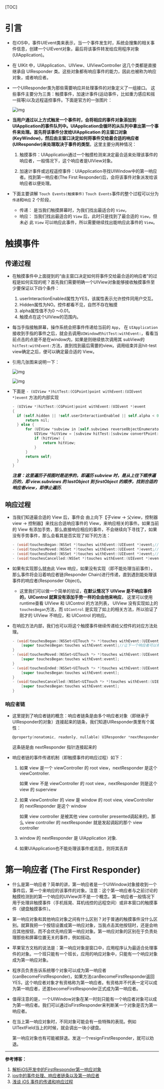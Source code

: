 [TOC]
# 引言

- 在iOS中，事件UIEvent类来表示，当一个事件发生时，系统会搜集的相关事件信息，创建一个UIEvent对象，最后将该事件转发给应用程序对象(UIApplication)。

- 在 UIKit 中，UIApplication、UIView、UIViewController 这几个类都是直接继承自 UIResponder 类。这些对象都有响应事件的能力，因此也被称为响应对象，或者响应者。

- 一个UIResponder类为那些需要响应并处理事件的对象定义了一组接口。
  这些事件主要分为三类：触摸事件，加速计事件(运动事件，比如重力感应和摇一摇等)以及远程遥控事件。下面是官方的一张图片：

  ![img](https://images2015.cnblogs.com/blog/277577/201509/277577-20150925160114115-1117691710.png)

- **当用户通过以上方式触发一个事件时，会将相应的事件对象添加到UIApplication的事件队列中。UIApplication会循环的从队列中拿出第一个事件来处理。首先将该事件分发给UIApplication 的主窗口对象(KeyWindow)，然后由主窗口决定如何将事件交给最合适的响应者(UIResponder)来处理取决于事件的类型**。这里主要分两种情况：

  1. 触摸事件：UIApplication通过一个触摸检测来决定最合适来处理该事件的响应者，一般情况下，这个响应者是UIView对象。

  2. 加速计事件或远程遥控事件：UIApplication寻找UIWindow中的第一响应者。找到第一响应者(The First Responder)后，会将该事件对象派发给该响应者以便处理。

- 下面主要讲解 `Touch Events(触摸事件)` `Touch Events`事件的整个过程可以分为 `传递`和`响应` 2 个阶段，
  
  - 传递： 是当我们触摸屏幕时，为我们找出最适合的 `View`，
  - 响应： 当我们找出最适合的 `View` 后，此时只是找到了最合适的 `View`，但未必 此 `View` 可以响应此事件，所以需要继续找出能响应此事件的 `View`。

# 触摸事件

## 传递过程

- 在触摸事件中上面提到的“由主窗口决定如何将事件交给最合适的响应者”的过程是如何实现的呢？首先我们需要明确一个UIView对象能够接收触摸事件至少要保证以下四个条件：

  1. userInteractionEnabled属性为YES，该属性表示允许控件同用户交互。
	2. Hidden属性为NO。控件都看不见，自然不存在触摸
  3. alpha属性值不为0 ～0.01。
	4. 触摸点在这个UIView的范围内。

- 每当手指接触屏幕，操作系统会把事件传递给当前的 `App`， 在 `UIApplication`接收到手指的事件之后，就会去调用`UIWindow的hitTest:withEvent:`，看看当前点击的点是不是在window内，如果是则继续依次调用其 subView的`hitTest:withEvent:`方法，直到找到最后需要的view。调用结束并且hit-test view确定之后，便可以确定最合适的 View。

- 引用几张图来说明一下：

  ![img](https://user-gold-cdn.xitu.io/2018/8/1/164f4056fb4e4614?w=1258&h=601&f=png&s=78449)

  ![img](https://user-gold-cdn.xitu.io/2018/8/1/164f4056fb573c0d?w=1258&h=601&f=png&s=119853)

- 下面是 `- (UIView *)hitTest:(CGPoint)point withEvent:(UIEvent *)event` 方法的内部实现
	```objectivec
	- (UIView *)hitTest:(CGPoint)point withEvent:(UIEvent *)event
  {
      if (self.hidden || !self.userInteractionEnabled || self.alpha < 0.01 || ![self pointInside:point withEvent:event] || ![self _isAnimatedUserInteractionEnabled]) {
          return nil;
      } else {
          for (UIView *subview in [self.subviews reverseObjectEnumerator]) {
              UIView *hitView = [subview hitTest:[subview convertPoint:point fromView:self] withEvent:event];
              if (hitView) {
                  return hitView;
              }
          }
          return self;
      }
  }
  
  ```
  
  ***注意：这里遍历子视图时是逆序的，即遍历 subview 时，是从上往下顺序遍历的，即 view.subviews 的 lastObject 到 firstObject 的顺序，找到合适的响应者view，即停止遍历.***

## 响应过程

- 当我们知道最合适的 View 后，事件会 由上向下【子view -> 父view，控制器view -> 控制器】来找出合适响应事件的 View，来响应相关的事件。如果当前的 View 有添加手势，那么直接响应相应的事件，不会继续向下寻找了，如果没有手势事件，那么会看其是否实现了如下的方法：

  ```objectivec
  - (void)touchesBegan:(NSSet *)touches withEvent:(UIEvent *)event;//开始触摸
  - (void)touchesMoved:(NSSet *)touches withEvent:(UIEvent *)event;//手指移动
  - (void)touchesEnded:(NSSet *)touches withEvent:(UIEvent *)event;//结束触摸
  - (void)touchesCancelled:(NSSet *)touches withEvent:(UIEvent *)event;://触摸终端
  ```

- 如果有实现那么就由此 View 响应，如果没有实现（即不能处理当前事件），那么事件将会沿着响应者链(Responder Chain)进行传递，直到遇到能处理该事件的响应者(Responsder Object)。

  - 这里我们可以做一个简单的验证，**在默认情况下 UIView 是不响应事件的，UIControl 就算没有添加手势一样的会由他来响应**， 这里可以使用 runtime查看 UIView 和 UIControl 的方法列表，  UIView 没有实现如上的 `touchesBegan`方法，而 `UIControl` 是实现了如上的相关方法，所以验证了刚才的 UIView 不响应，和 UIControl 的响应。

- 在响应方法内部，我们也可以将这个触摸事件继续传递给父控件的对应方法处理。

  ```objectivec
  - (void)touchesBegan:(NSSet<UITouch *> *)touches withEvent:(UIEvent *)event{
      [super touchesBegan:touches withEvent:event];//让下一个响应者可以有机会继续处理
  }
  - (void)touchesMoved:(NSSet<UITouch *> *)touches withEvent:(UIEvent *)event{
      [super touchesBegan:touches withEvent:event];
  }
  - (void)touchesEnded:(NSSet<UITouch *> *)touches withEvent:(UIEvent *)event{
      [super touchesBegan:touches withEvent:event];
  }
  - (void)touchesCancelled:(NSSet<UITouch *> *)touches withEvent:(UIEvent *)event{
      [super touchesBegan:touches withEvent:event];
  }
  ```

### 响应者链

- 这里提到了响应者链的概念：响应者链条是由多个响应者对象（即继承于UIResponder的对象）连接起来的链条，我们知道UIResponder类里有个属性：

  ```objective-c
  @property(nonatomic, readonly, nullable) UIResponder *nextResponder;
  ```

  这条链是由 nextResponder 指针连接起来的

- 响应者链的事件传递机制（即触摸事件的响应过程）如下：

  1. 如果 view 是一个 viewController 的 root view，nextResponder 是这个 viewController.

     如果 view 不是 viewController 的 root view，nextResponder 则是这个 view 的 superview

  2. 如果 viewController 的 view 是 window 的 root view, viewController 的 nextResponder 是这个 window

     如果 view controller 是被其他 view controller presented调起来的，那么 view controller 的 nextResponder 就是发起调起的那个 view controller

  3. window 的 nextResponder 是 UIApplication 对象.

  4. 如果UIApplication也不能处理该事件或消息，则将其丢弃

# 第一响应者 (The First Responder)

- 什么是第一响应者？简单的讲，第一响应者是一个UIWindow对象接收到一个事件后，第一个来响应的该事件的对象。注意：这个第一响应者与之前讨论的触摸检测到的第一个响应的UIView并不是一个概念。第一响应者一般情况下用于处理非触摸事件（手机摇晃、耳机线控的远程空间）或非本窗口的触摸事件（键盘触摸事件）。

- 第一响应对象和其他响应对象之间有什么区别？对于普通的触摸事件没什么区别。就算我把一个按钮设置成第一响应对象，当我点击其他按钮时，还是会响应其他按钮，而不会优先响应第一响应对象。第一响应对象的区别在于负责处理那些和屏幕位置无关的事件，例如摇动。

- 苹果官方文档的说法是：第一响应对象是窗口中，应用程序认为最适合处理事件的对象。一个班只能有一个班长，应用的响应对象中，只能有一个响应对象成为第一响应对象。

- 程序员负责告诉系统哪个对象可以成为第一响应者(canBecomeFirstResponder)，如果方法canBecomeFirstResponder返回YES，这个响应者对象才有资格称为第一响应者。有资格并不代表一定可以成为第一响应者，还差becomeFirstResponder正式成为第一响应者。

- 值得注意的是，一个UIWindow对象在某一时刻只能有一个响应者对象可以成为第一响应者。我们可以通过isFirstResponder来判断某一个对象是否为第一响应者。

- 在当上第一响应对象时，不同对象可能会有一些特殊的表现。例如UITextField当上的时候，就会调出一块小键盘。

  第一响应对象也有可能被辞退。发送一个resignFirstResponder，就可以劝退。
***
**参考博客：**
1. [解析iOS开发中的FirstResponder第一响应对象](https://www.cnblogs.com/On1Key/p/5306747.html)
2. [ios中的事件处理、响应者链条以及第一响应者](https://www.cnblogs.com/forwk/p/4843159.html)
3. [浅谈 iOS 事件的传递和响应过程](https://www.e-learn.cn/content/qita/1052137)